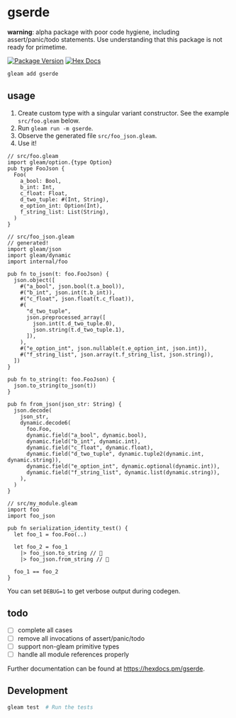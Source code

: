 # gserde

**warning**: alpha package with poor code hygiene, including assert/panic/todo
statements. Use understanding that this package is not ready for primetime.

[![Package Version](https://img.shields.io/hexpm/v/gserde)](https://hex.pm/packages/gserde)
[![Hex Docs](https://img.shields.io/badge/hex-docs-ffaff3)](https://hexdocs.pm/gserde/)

```sh
gleam add gserde
```

## usage

1. Create custom type with a singular variant constructor. See the example `src/foo.gleam` below.
2. Run `gleam run -m gserde`.
3. Observe the generated file `src/foo_json.gleam`.
4. Use it!

```gleam
// src/foo.gleam
import gleam/option.{type Option}
pub type FooJson {
  Foo(
    a_bool: Bool,
    b_int: Int,
    c_float: Float,
    d_two_tuple: #(Int, String),
    e_option_int: Option(Int),
    f_string_list: List(String),
  )
}

// src/foo_json.gleam
// generated!
import gleam/json
import gleam/dynamic
import internal/foo

pub fn to_json(t: foo.FooJson) {
  json.object([
    #("a_bool", json.bool(t.a_bool)),
    #("b_int", json.int(t.b_int)),
    #("c_float", json.float(t.c_float)),
    #(
      "d_two_tuple",
      json.preprocessed_array([
        json.int(t.d_two_tuple.0),
        json.string(t.d_two_tuple.1),
      ]),
    ),
    #("e_option_int", json.nullable(t.e_option_int, json.int)),
    #("f_string_list", json.array(t.f_string_list, json.string)),
  ])
}

pub fn to_string(t: foo.FooJson) {
  json.to_string(to_json(t))
}

pub fn from_json(json_str: String) {
  json.decode(
    json_str,
    dynamic.decode6(
      foo.Foo,
      dynamic.field("a_bool", dynamic.bool),
      dynamic.field("b_int", dynamic.int),
      dynamic.field("c_float", dynamic.float),
      dynamic.field("d_two_tuple", dynamic.tuple2(dynamic.int, dynamic.string)),
      dynamic.field("e_option_int", dynamic.optional(dynamic.int)),
      dynamic.field("f_string_list", dynamic.list(dynamic.string)),
    ),
  )
}

// src/my_module.gleam
import foo
import foo_json

pub fn serialization_identity_test() {
  let foo_1 = foo.Foo(..)

  let foo_2 = foo_1
    |> foo_json.to_string // 👀
    |> foo_json.from_string // 👀

  foo_1 == foo_2
}
```

You can set `DEBUG=1` to get verbose output during codegen.

## todo

- [ ] complete all cases
- [ ] remove all invocations of assert/panic/todo
- [ ] support non-gleam primitive types
- [ ] handle all module references properly

Further documentation can be found at <https://hexdocs.pm/gserde>.

## Development

```sh
gleam test  # Run the tests
```
